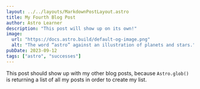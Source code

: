 ```yaml
---
layout: ../../layouts/MarkdownPostLayout.astro
title: My Fourth Blog Post
author: Astro Learner
description: "This post will show up on its own!"
image:
  url: "https://docs.astro.build/default-og-image.png"
  alt: "The word “astro” against an illustration of planets and stars."
pubDate: 2023-09-12
tags: ["astro", "successes"]
---
```

This post should show up with my other blog posts, because `Astro.glob()` is returning a list of all my posts in order to create my list.